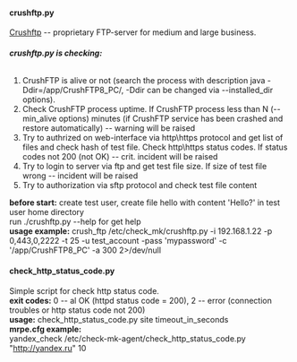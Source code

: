 #### crushftp.py
[Crushftp](http://www.crushftp.com/) -- proprietary  FTP-server for medium and large business. 

###### **crushftp.py is checking:**
1) CrushFTP is alive or not (search the process with description java -Ddir=/app/CrushFTP8_PC/, -Ddir can be changed via --installed_dir options).
2) Check CrushFTP process uptime. If CrushFTP process less than N (--min_alive options) minutes (if CrushFTP service has been crashed and restore automatically) -- warning will be raised 
3) Try to authrized on web-interface via http\https protocol and get list of files and check hash of test file. Check http\https status codes. If status codes not 200 (not OK) -- crit. incident will be raised
4) Try to login to server via ftp and get test file size. If size of test file wrong -- incident will be raised
5) Try to authorization via sftp protocol and check test file content  

**before start:**  create test user, create file hello with content 'Hello?' in test user home directory  
run ./crushftp.py --help for get help  
**usage example:**  crush_ftp /etc/check_mk/crushftp.py  -i 192.168.1.22 -p 0,443,0,2222 -t 25 -u test_account -pass 'mypassword' -c '/app/CrushFTP8_PC' -a 300  2>/dev/null  


#### check_http_status_code.py
Simple script for check http status code.  
**exit codes:**  0 -- al OK (httpd status code = 200), 2 -- error (connection troubles or http status code not 200)  
**usage:**  check_http_status_code.py site timeout_in_seconds  
**mrpe.cfg example:**  
yandex_check /etc/check-mk-agent/check_http_status_code.py "http://yandex.ru" 10  
